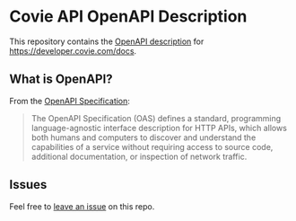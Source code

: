 # Covie API OpenAPI Description

This repository contains the [OpenAPI description](/openapi.yml) for https://developer.covie.com/docs.

## What is OpenAPI?

From the [OpenAPI Specification](https://github.com/OAI/OpenAPI-Specification):

> The OpenAPI Specification (OAS) defines a standard, programming language-agnostic interface description for HTTP APIs, which allows both humans and computers to discover and understand the capabilities of a service without requiring access to source code, additional documentation, or inspection of network traffic.

## Issues

Feel free to [leave an issue](https://github.com/fern-covie/covie-openapi/issues) on this repo.
